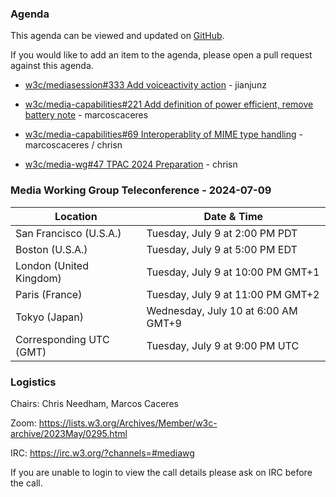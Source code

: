 ### Agenda

This agenda can be viewed and updated on [GitHub](https://github.com/w3c/media-wg/blob/main/meetings/2024-07-09-Media_Working_Group_Teleconference-agenda.md).

If you would like to add an item to the agenda, please open a pull request against this agenda.

* [w3c/mediasession#333 Add voiceactivity action](https://github.com/w3c/mediasession/pull/333) - jianjunz

* [w3c/media-capabilities#221 Add definition of power efficient, remove battery note](https://github.com/w3c/media-capabilities/pull/221) - marcoscaceres

* [w3c/media-capabilities#69 Interoperablity of MIME type handling](https://github.com/w3c/media-capabilities/issues/69) - marcoscaceres / chrisn

* [w3c/media-wg#47 TPAC 2024 Preparation](https://github.com/w3c/media-wg/issues/47) - chrisn

### Media Working Group Teleconference - 2024-07-09

| Location | Date & Time |
| -------- | ----------- |
| San Francisco (U.S.A.) | Tuesday, July 9 at 2:00 PM PDT |
| Boston (U.S.A.) | Tuesday, July 9 at 5:00 PM EDT |
| London (United Kingdom) | Tuesday, July 9 at 10:00 PM GMT+1 |
| Paris (France) | Tuesday, July 9 at 11:00 PM GMT+2 |
| Tokyo (Japan) | Wednesday, July 10 at 6:00 AM GMT+9 |
| Corresponding UTC (GMT) | Tuesday, July 9 at 9:00 PM UTC |

### Logistics

Chairs: Chris Needham, Marcos Caceres

Zoom: https://lists.w3.org/Archives/Member/w3c-archive/2023May/0295.html

IRC: https://irc.w3.org/?channels=#mediawg

If you are unable to login to view the call details please ask on IRC before the call.
